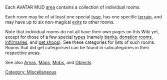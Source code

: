 Each AVATAR MUD [area](:Category:_Areas.md "wikilink") contains a
collection of individual rooms.

Each room may be of at least one special
[type](:Category:_Room_Types.md "wikilink"), has one specific
[terrain](:Category:_Terrains.md "wikilink"), and may have up to six
non-magical [exits](:Category:_Room_Exits.md "wikilink") to other rooms.

Note that individual rooms do not all have their own pages on this Wiki
yet, except for those of a few special
[types](:Category:_Room_Types.md "wikilink") (namely
[banks](:Category:_Banks.md "wikilink"), [donation
rooms](:Category:_Donation_Rooms.md "wikilink"),
[infirmaries](:Category:_Infirmaries.md "wikilink"), and [pet
shops](:Category:_Pet_Shops.md "wikilink")). See these categories for
lists of such rooms. Rooms that did get categorised can be found in
subcategories in their respective areas.

See also [Areas](:Category:_Areas.md "wikilink"),
[Maps](:Category:_Maps.md "wikilink"),
[Mobs](:Category:_Mobs.md "wikilink"), and
[Objects](:Category:_Objects.md "wikilink").

[Category: Miscellaneous](Category:_Miscellaneous "wikilink")
